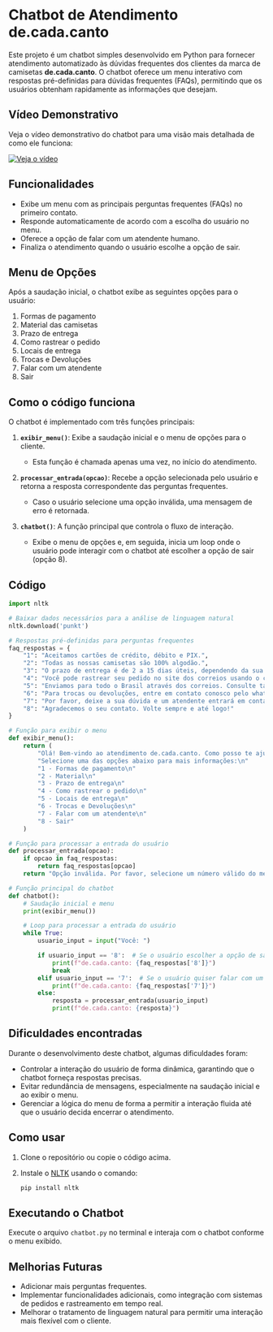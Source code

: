 # Chatbot de Atendimento de.cada.canto

Este projeto é um chatbot simples desenvolvido em Python para fornecer atendimento automatizado às dúvidas frequentes dos clientes da marca de camisetas **de.cada.canto**. O chatbot oferece um menu interativo com respostas pré-definidas para dúvidas frequentes (FAQs), permitindo que os usuários obtenham rapidamente as informações que desejam.

## Vídeo Demonstrativo

Veja o vídeo demonstrativo do chatbot para uma visão mais detalhada de como ele funciona:

[![Veja o vídeo](https://link-para-sua-miniatura.com/imagem.jpg)](https://youtu.be/x4dbBhDXieU)

## Funcionalidades

- Exibe um menu com as principais perguntas frequentes (FAQs) no primeiro contato.
- Responde automaticamente de acordo com a escolha do usuário no menu.
- Oferece a opção de falar com um atendente humano.
- Finaliza o atendimento quando o usuário escolhe a opção de sair.

## Menu de Opções

Após a saudação inicial, o chatbot exibe as seguintes opções para o usuário:

1. Formas de pagamento  
2. Material das camisetas  
3. Prazo de entrega  
4. Como rastrear o pedido  
5. Locais de entrega  
6. Trocas e Devoluções  
7. Falar com um atendente  
8. Sair  

## Como o código funciona

O chatbot é implementado com três funções principais:

1. **`exibir_menu()`**: Exibe a saudação inicial e o menu de opções para o cliente.  
   - Esta função é chamada apenas uma vez, no início do atendimento.
  
2. **`processar_entrada(opcao)`**: Recebe a opção selecionada pelo usuário e retorna a resposta correspondente das perguntas frequentes.  
   - Caso o usuário selecione uma opção inválida, uma mensagem de erro é retornada.

3. **`chatbot()`**: A função principal que controla o fluxo de interação.  
   - Exibe o menu de opções e, em seguida, inicia um loop onde o usuário pode interagir com o chatbot até escolher a opção de sair (opção 8).

## Código

```python
import nltk

# Baixar dados necessários para a análise de linguagem natural
nltk.download('punkt')

# Respostas pré-definidas para perguntas frequentes
faq_respostas = {
    "1": "Aceitamos cartões de crédito, débito e PIX.",
    "2": "Todas as nossas camisetas são 100% algodão.",
    "3": "O prazo de entrega é de 2 a 15 dias úteis, dependendo da sua localização. Consulte detalhes no nosso site: www.decadacanto.com.br",
    "4": "Você pode rastrear seu pedido no site dos correios usando o código de rastreamento enviado por e-mail após a confirmação do pagamento ou no nosso site: www.decadacanto.com.br .",
    "5": "Enviamos para todo o Brasil através dos correios. Consulte taxas e prazos no nosso site: www.decadacanto.com.br",
    "6": "Para trocas ou devoluções, entre em contato conosco pelo whatsapp (85) 999999999.",
    "7": "Por favor, deixe a sua dúvida e um atendente entrará em contato assim que possível.",
    "8": "Agradecemos o seu contato. Volte sempre e até logo!"
}

# Função para exibir o menu
def exibir_menu():
    return (
        "Olá! Bem-vindo ao atendimento de.cada.canto. Como posso te ajudar hoje?\n"
        "Selecione uma das opções abaixo para mais informações:\n"
        "1 - Formas de pagamento\n"
        "2 - Material\n"
        "3 - Prazo de entrega\n"
        "4 - Como rastrear o pedido\n"
        "5 - Locais de entrega\n"
        "6 - Trocas e Devoluções\n"
        "7 - Falar com um atendente\n"
        "8 - Sair"
    )

# Função para processar a entrada do usuário
def processar_entrada(opcao):
    if opcao in faq_respostas:
        return faq_respostas[opcao]
    return "Opção inválida. Por favor, selecione um número válido do menu."

# Função principal do chatbot
def chatbot():
    # Saudação inicial e menu
    print(exibir_menu())

    # Loop para processar a entrada do usuário
    while True:
        usuario_input = input("Você: ")

        if usuario_input == '8':  # Se o usuário escolher a opção de sair
            print(f"de.cada.canto: {faq_respostas['8']}")
            break
        elif usuario_input == '7':  # Se o usuário quiser falar com um atendente
            print(f"de.cada.canto: {faq_respostas['7']}")
        else:
            resposta = processar_entrada(usuario_input)
            print(f"de.cada.canto: {resposta}")
```


## Dificuldades encontradas

Durante o desenvolvimento deste chatbot, algumas dificuldades foram:

- Controlar a interação do usuário de forma dinâmica, garantindo que o chatbot forneça respostas precisas.
- Evitar redundância de mensagens, especialmente na saudação inicial e ao exibir o menu.
- Gerenciar a lógica do menu de forma a permitir a interação fluida até que o usuário decida encerrar o atendimento.

## Como usar

1. Clone o repositório ou copie o código acima.
2. Instale o [NLTK](https://www.nltk.org/) usando o comando:

   ```bash
   pip install nltk

    ```
## Executando o Chatbot

Execute o arquivo `chatbot.py` no terminal e interaja com o chatbot conforme o menu exibido.

## Melhorias Futuras

- Adicionar mais perguntas frequentes.
- Implementar funcionalidades adicionais, como integração com sistemas de pedidos e rastreamento em tempo real.
- Melhorar o tratamento de linguagem natural para permitir uma interação mais flexível com o cliente.

